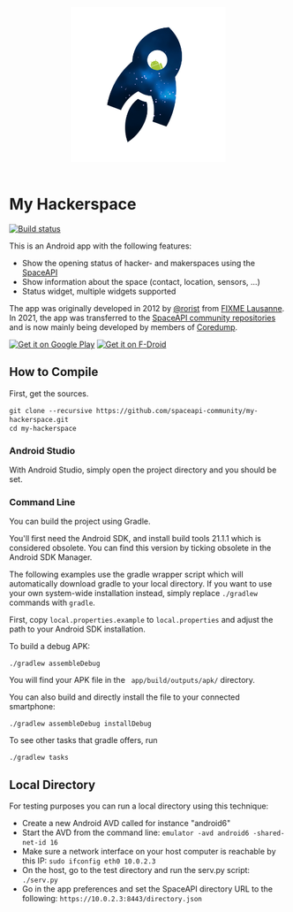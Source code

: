 <div align="center">
  <!-- Centered README header hack -->
  <img width="280" src="app/src/main/res/app-icon/myhackerspace.png">
  <br><br>
</div>

# My Hackerspace

[![Build status](https://circleci.com/gh/spaceapi-community/my-hackerspace.svg?style=shield&circle-token=:circle-token)](https://circleci.com/gh/spaceapi-community/my-hackerspace)

This is an Android app with the following features:

- Show the opening status of hacker- and makerspaces using the [SpaceAPI](https://spaceapi.io/)
- Show information about the space (contact, location, sensors, ...)
- Status widget, multiple widgets supported

The app was originally developed in 2012 by [@rorist] from [FIXME Lausanne]. In
2021, the app was transferred to the [SpaceAPI community repositories] and is
now mainly being developed by members of [Coredump].

[@rorist]: https://github.com/rorist
[FIXME Lausanne]: https://fixme.ch/
[SpaceAPI community repositories]: https://github.com/spaceapi-community/
[Coredump]: https://www.coredump.ch/

<a href="https://play.google.com/store/apps/details?id=ch.fixme.status"><img width="200" src="https://play.google.com/intl/en_us/badges/static/images/badges/en_badge_web_generic.png" alt="Get it on Google Play"></a>
<a href="https://f-droid.org/repository/browse/?fdid=ch.fixme.status"><img width="200" src="https://fdroid.gitlab.io/artwork/badge/get-it-on.png" alt="Get it on F-Droid"></a>

## How to Compile

First, get the sources.

    git clone --recursive https://github.com/spaceapi-community/my-hackerspace.git
    cd my-hackerspace

### Android Studio

With Android Studio, simply open the project directory and you should be set.

### Command Line

You can build the project using Gradle.

You'll first need the Android SDK, and install build tools 21.1.1 which is considered obsolete.
You can find this version by ticking obsolete in the Android SDK Manager.

The following examples use the gradle wrapper script which will automatically
download gradle to your local directory. If you want to use your own
system-wide installation instead, simply replace `./gradlew` commands with
`gradle`.

First, copy `local.properties.example` to `local.properties` and adjust the
path to your Android SDK installation.

To build a debug APK:

    ./gradlew assembleDebug

You will find your APK file in the ` app/build/outputs/apk/` directory.

You can also build and directly install the file to your connected smartphone:

    ./gradlew assembleDebug installDebug

To see other tasks that gradle offers, run

    ./gradlew tasks

## Local Directory

For testing purposes you can run a local directory using this technique:

* Create a new Android AVD called for instance "android6"
* Start the AVD from the command line:
    `emulator -avd android6 -shared-net-id 16`
* Make sure a network interface on your host computer is reachable by this IP:
    `sudo ifconfig eth0 10.0.2.3`
* On the host, go to the test directory and run the serv.py script:
    `./serv.py`
* Go in the app preferences and set the SpaceAPI directory URL to the following:
    `https://10.0.2.3:8443/directory.json`
